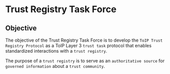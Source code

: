 # Trust Registry Task Force

## Objective

The objective of the Trust Registry Task Force is to develop the `ToIP Trust Registry Protocol` as a ToIP Layer 3 `trust task` protocol that enables
standardized interactions with a `trust registry`.

The purpose of a `trust registry` is to serve as an `authoritative source` for `governed information` about a `trust community`.
